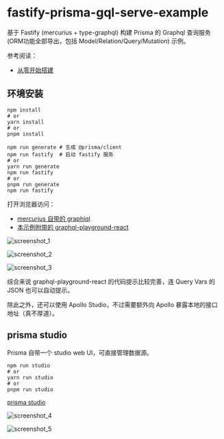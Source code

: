 # fastify-prisma-gql-serve-example

基于 Fastify (mercurius + type-graphql) 构建 Prisma 的 Graphql 查询服务 (ORM功能全部导出，包括 Model/Relation/Query/Mutation) 示例。

参考阅读：

- [从零开始搭建](docs/0.START_FROM_SCRATCH.md)

## 环境安装

```shell
npm install
# or
yarn install
# or
pnpm install
```

```shell
npm run generate # 生成 @prisma/client
npm run fastify  # 启动 fastify 服务
# or
yarn run generate
npm run fastify
# or
pnpm run generate
npm run fastify
```

打开浏览器访问：

- [mercurius 自带的 graphiql](http://localhost:8082/graphiql)
- [本示例附带的 graphql-playground-react](http://localhost:8082/gql-client/?endpoint=http://localhost:8082/graphql)

![screenshot_1](img/screenshot_1.png)

![screenshot_2](img/screenshot_2.png)

![screenshot_3](img/screenshot_3.png)

综合来说 graphql-playground-react 的代码提示比较完善，连 Query Vars 的 JSON 也可以自动提示。

除此之外，还可以使用 Apollo Studio，不过需要额外向 Apollo 暴露本地的接口地址（真不厚道）。

## prisma studio

Prisma 自带一个 studio web UI，可直接管理数据源。

```shell
npm run studio
# or
yarn run studio
# or
pnpm run studio
```

[prisma studio](http://localhost:5555/)

![screenshot_4](img/screenshot_4.png)

![screenshot_5](img/screenshot_5.png)
